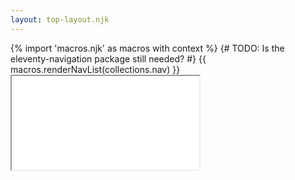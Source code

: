 ```yaml
---
layout: top-layout.njk
---
```


<link rel="stylesheet" href="/blog/assets/topics.css">

<nav>
  {% import 'macros.njk' as macros with context %}
  {# TODO: Is the eleventy-navigation package still needed? #}
  {{ macros.renderNavList(collections.nav) }}
</nav>

<section class="topic-content">
  <iframe name="frame" src="../welcome/" title="topic content"></iframe>
</section>

